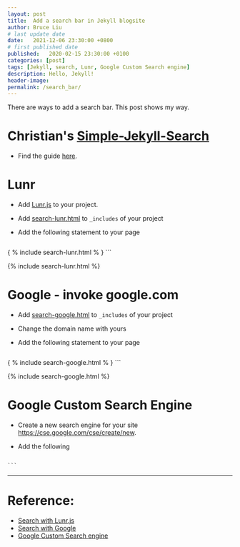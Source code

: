 ```yaml
---
layout: post
title:  Add a search bar in Jekyll blogsite
author: Bruce Liu
# last update date
date:   2021-12-06 23:30:00 +0800
# first published date
published:   2020-02-15 23:30:00 +0100
categories: [post]
tags: [Jekyll, search, Lunr, Google Custom Search engine]
description: Hello, Jekyll!
header-image: 
permalink: /search_bar/
---
```


There are ways to add a search bar. This post shows my way.
<!--the above is the excerpt-->
<!--more-->
<!--the following is the text-->

# Christian's [Simple-Jekyll-Search]

- Find the guide [here](https://blog.webjeda.com/instant-jekyll-search/).

# Lunr

- Add [Lunr.js] to your project.

- Add [search-lunr.html] to `_includes` of your project

- Add the following statement to your page

	```
{ % include search-lunr.html % }
	```

{% include search-lunr.html %}

# Google - invoke google.com

- Add [search-google.html] to `_includes` of your project

- Change the domain name with yours

- Add the following statement to your page

	```
{ % include search-google.html % }
	```

{% include search-google.html %}

# Google Custom Search Engine

- Create a new search engine for your site <https://cse.google.com/cse/create/new>.

- Add the following

	```html
<script async src="put your public url here"></script><div class="gcse-search"></div>
	```

<script async src="https://cse.google.com/cse.js?cx=013029827813215097911:1exidgxkr3n"></script>
<div class="gcse-search"></div>


<!-- a horizontal line -->

___
# Reference:
- [Search with Lunr.js](https://jekyllcodex.org/without-plugin/search-lunr/)
- [Search with Google](https://jekyllcodex.org/without-plugin/search-google/)
- [Google Custom Search engine](https://www.google.com/cse/)

[Lunr.js]: https://raw.githubusercontent.com/jhvanderschee/jekyllcodex/gh-pages/js/lunr.js
[search-lunr.html]: https://raw.githubusercontent.com/jhvanderschee/jekyllcodex/gh-pages/_includes/search-lunr.html
[search-google.html]: https://raw.githubusercontent.com/jhvanderschee/jekyllcodex/gh-pages/_includes/search-google.html
[Simple-Jekyll-Search]:https://github.com/christian-fei/Simple-Jekyll-Search

